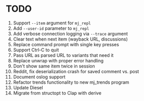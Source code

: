 # TODO

1. Support `--item` argument for `mj_repl`
1. Add `--user-id` parameter to `mj_repl`
1. Add verbose connection logging via `--trace` argument
1. Clear text when next item (wayback URL, discussions)
1. Replace command prompt with single key presses
1. Support Ctrl-C to quit
1. Pass URL as parsed URL to variants that need it
1. Replace unwrap with proper error handling
1. Don't show same item twice in session
1. Reddit, fix deserialization crash for saved comment vs. post
1. Document oslog support
1. Refactor trends functionality to new mj_trends program
1. Update Diesel
1. Migrate from structopt to Clap with derive
